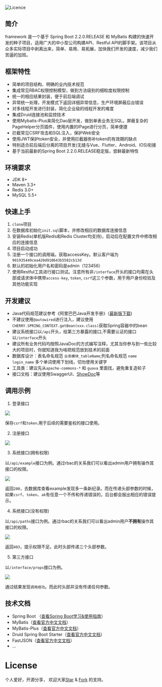 ![Licence](https://img.shields.io/badge/licence-none-green.svg)
## 简介
framework 是一个基于 Spring Boot 2.2.0.RELEASE 和 MyBatis 构建的快速开发的种子项目，适用广大的中小型公司构建API、Restful API的脚手架。该项目从众多实际项目中剥离出来，简单、易用、易拓展，加快我们开发的速度，减少我们苦逼的加班。

## 框架特性
- 简单的项目结构、明确的业内技术规范
- 集成常见RBAC权限控制模型，做到方法级别的细粒度权限控制
- 统一的相应结果封装，便于前后端调试
- 异常统一处理，开发模式下返回详细异常信息，生产环境屏蔽后台错误
- 对多线程开发进行封装，简化企业级的线程开发的难度
- 集成Druid连接池和监控技术
- 使用Mybatis-Plus来简化Dao层开发，做到单表业务无SQL。屏蔽复杂的PageHelper分页插件，使用内置的IPage进行分页，简单便捷
- 拦截常见CSRF攻击和SQL注入，保护Web安全
- 使用JWT保护token安全，并使用拦截器弥补token的有效期的缺点
- 特别适合前后端后分离的项目开发(无缝与Vue、Flutter、Android、IOS)衔接
- 基于当前最新的Spring Boot 2.2.0.RELEASE稳定版，尝鲜最新特性

## 环境要求
- JDK 8+
- Maven 3.3+
- Redis 3.0+
- MySQL 5.5+


## 快速上手
1. `clone`项目
2. 在数据库初始化`init.sql`脚本，并修改相应的数据库连接信息
3. 安装Redis(单机版Redis和Redis Cluster均支持)，启动后在配置文件中修改相应的连接信息
4. 项目启动成功
5. 注册一个接口的调用端，获取accessKey。默认客户端为`901935449cea420d910643b5582cb13d`
6. 默认的初始化用户名和密码是admin（123456）
6. 使用Restful工具进行接口测试。注意所有非`/interface`开头的接口均需在头部或请求体中携带`access-key`, `token`, `csrf`这三个参数，用于用户身份校验及其他功能实现

## 开发建议
- Java代码规范建议参考《阿里巴巴Java开发手册》（[最新版下载](https://github.com/lihengming/java-codes/blob/master/shared-resources/%E9%98%BF%E9%87%8C%E5%B7%B4%E5%B7%B4Java%E5%BC%80%E5%8F%91%E6%89%8B%E5%86%8CV1.3.0.pdf))
- 不建议使用`@autowired`进行注入，建议使用`CHERRY.SPRING_CONTEXT.getBean(xxx.class)`获取Spring容器中的bean
- 建议系统接口以`/api`开头，给第三方暴露的接口,不需要认证的接口以`/interface`开头
- 建议所有业务代码均按照JavaDoc的方式编写注释，尤其当你参与到一些比较大的项目时，你就知道我为啥把规范放到技术的前面
- 数据库设计：表名命名规范 `业务模块_tableName`;列名命名规范 `name` `login_name` 多个单词使用下划线，切勿使用关键字
- 工具类：建议先从`apache-commons-*` 和 `guava` 里面找，避免重复造轮子
- 接口文档：建议使用SwaggerUI、[ShowDoc](https://github.com/star7th/showdoc)等

## 调用示例

1. 登录接口

![](../doc/asserts/003.png)

保存`csrf`和`token`.用于后续的需要鉴权的接口使用。

2. 注册接口

![](../doc/asserts/007.png)


3. 系统接口(拥有权限)

以`/api/example`接口为例。通过rbac的关系我们可以看出admin用户拥有操作其接口的权限。

![](../doc/asserts/004.png)

返回`200`，去数据库查看example发现多一条新纪录。而在传递头部参数的时候，如果`csrf`、`token`、`ak`有任意一个不传和传递错误的，后台都会报出相应的错误提示。

4. 系统接口(没有权限)

以`/api/paths`接口为例。通过rbac的关系我们可以看出admin用户**不拥有**操作其接口的权限。

![](../doc/asserts/006.png)

返回`403`，提示权限不足。此时头部传递三个头部参数。

5. 第三方接口

以`/interface/props`接口为例。

![](../doc/asserts/005.png)

通过结果发现`调用成功`。而此时头部并没有传递任何参数。


## 技术文档
- Spring Boot （[查看Spring Boot学习&使用指南](https://docs.spring.io/spring-boot/docs/2.2.0.RELEASE/reference/html/getting-started.html#getting-started)）
- MyBatis（[查看官方中文文档](http://www.mybatis.org/mybatis-3/zh/index.html)）
- MyBatis-Plus（[查看官方中文文档](MyBatisb通用Mapper插件（[查看官方中文文档](https://mapperhelper.github.io/docs/)）)）
- Druid Spring Boot Starter（[查看官方中文文档](https://github.com/alibaba/druid/tree/master/druid-spring-boot-starter/)）
- FastJSON（[查看官方中文文档](https://github.com/Alibaba/fastjson/wiki/%E9%A6%96%E9%A1%B5)）
- ...

# License
个人爱好，开源分享， 欢迎大家[Star](https://github.com/gyoomi/framework/stargazers) & [Fork](https://github.com/gyoomi/framework/network/members) 的支持。































